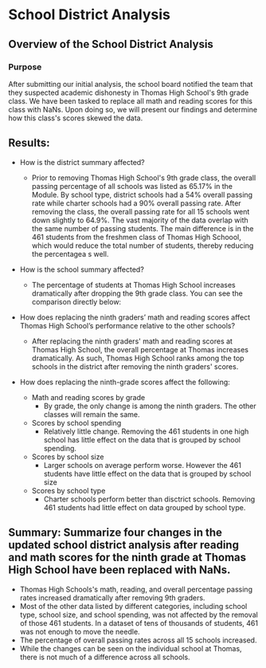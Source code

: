 # School District Analysis

## Overview of the School District Analysis

### Purpose
After submitting our initial analysis, the school board notified the team that they suspected academic dishonesty in Thomas High School's 9th grade class. We have been tasked to replace all math and reading scores for this class with NaNs. Upon doing so, we will present our findings and determine how this class's scores skewed the data.

## Results:
  - How is the district summary affected?
    - Prior to removing Thomas High School's 9th grade class, the overall passing percentage of all schools was listed as 65.17% in the Module. By school type, district schools had a 54% overall passing rate while charter schools had a 90% overall passing rate. After removing the class, the overall passing rate for all 15 schools went down slightly to 64.9%. The vast majority of the data overlap with the same number of passing students. The main difference is in the 461 students from the freshmen class of Thomas High Schoool, which would reduce the total number of students, thereby reducing the percentagea s well.
  
  - How is the school summary affected?
    - The percentage of students at Thomas High School increases dramatically after dropping the 9th grade class. You can see the comparison directly below:
  - How does replacing the ninth graders’ math and reading scores affect Thomas High School’s performance relative to the other schools?
    - After replacing the ninth graders' math and reading scores at Thomas High School, the overall percentage at Thomas increases dramatically. As such, Thomas High School ranks among the top schools in the district after removing the ninth graders' scores.
  - How does replacing the ninth-grade scores affect the following:
    - Math and reading scores by grade
      - By grade, the only change is among the ninth graders. The other classes will remain the same.
    - Scores by school spending
      - Relatively little change. Removing the 461 students in one high school has little effect on the data that is grouped by school spending.
    - Scores by school size
      - Larger schools on average perform worse. However the 461 students have little effect on the data that is grouped by school size
    - Scores by school type
      - Charter schools perform better than disctrict schools. Removing 461 students had little effect on data grouped by school type.

## Summary: Summarize four changes in the updated school district analysis after reading and math scores for the ninth grade at Thomas High School have been replaced with NaNs.
  - Thomas High Schools's math, reading, and overall percentage passing rates increased dramatically after removing 9th graders. 
  - Most of the other data listed by different categories, including school type, school size, and school spending, was not affected by the removal of those 461 students. In a dataset of tens of thousands of students, 461 was not enough to move the needle. 
  - The percentage of overall passing rates across all 15 schools increased. 
  - While the changes can be seen on the individual school at Thomas, there is not much of a difference across all schools.
